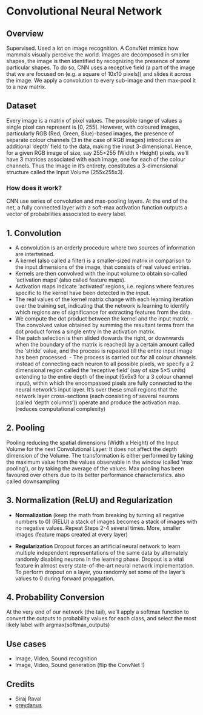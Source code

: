# Convolutional Neural Network

## Overview

Supervised. Used a lot on image recognition. A ConvNet mimics how mammals visually perceive the world. 
Images are decomposed in smaller shapes, the image is then identified by recognizing the presence of some particular shapes. 
To do so, CNN uses a receptive field (a part of the image that we are focused on (e.g. a square of 10x10 pixels)) 
and slides it across the image. We apply a convolution to every sub-image and then max-pool it to a new matrix.

## Dataset 

Every image is a matrix of pixel values.
The possible range of values a single pixel can represent is [0, 255].
However, with coloured images, particularly RGB (Red, Green, Blue)-based images, the presence of separate colour channels (3 in the case of RGB images) introduces an additional ‘depth’ field to the data, making the input 3-dimensional.
Hence, for a given RGB image of size, say 255×255 (Width x Height) pixels, we’ll have 3 matrices associated with each image, one for each of the colour channels.
Thus the image in it’s entirety, constitutes a 3-dimensional structure called the Input Volume (255x255x3).

### How does it work?

CNN use series of convolution and max-pooling layers. At the end of the net, a fully connected layer with a soft-max
activation function outputs a vector of probabilities associated to every label.

## 1. Convolution

* A convolution is an orderly procedure where two sources of information are intertwined.
* A kernel (also called a filter) is a smaller-sized matrix in comparison to the input dimensions of the image, that consists of real valued entries.
* Kernels are then convolved with the input volume to obtain so-called ‘activation maps’ (also called feature maps).
* Activation maps indicate ‘activated’ regions, i.e. regions where features specific to the kernel have been detected in the input.
* The real values of the kernel matrix change with each learning iteration over the training set, indicating that the network is learning to identify which regions are of significance for extracting features from the data.
* We compute the dot product between the kernel and the input matrix. -The convolved value obtained by summing the resultant terms from the dot product forms a single entry in the activation matrix.
* The patch selection is then slided (towards the right, or downwards when the boundary of the matrix is reached) by a certain amount called the ‘stride’ value, and the process is repeated till the entire input image has been processed. - The process is carried out for all colour channels.
instead of connecting each neuron to all possible pixels, we specify a 2 dimensional region called the ‘receptive field’ (say of size 5×5 units) extending to the entire depth of the input (5x5x3 for a 3 colour channel input), within which the encompassed pixels are fully connected to the neural network’s input layer. It’s over these small regions that the network layer cross-sections (each consisting of several neurons (called ‘depth columns’)) operate and produce the activation map. (reduces computational complexity)

## 2. Pooling

Pooling reducing the spatial dimensions (Width x Height) of the Input Volume for the next Convolutional Layer. It does not affect the depth dimension of the Volume.
The transformation is either performed by taking the maximum value from the values observable in the window (called ‘max pooling’), or by taking the average of the values. Max pooling has been favoured over others due to its better performance characteristics.
also called downsampling

## 3. Normalization (ReLU) and Regularization
 
* **Normalization** (keep the math from breaking by turning all negative numbers to 0) (RELU) a stack of images becomes a stack of images with no negative values.
Repeat Steps 2-4 several times. More, smaller images (feature maps created at every layer)

* **Regularization**
Dropout forces an artificial neural network to learn multiple independent representations of the same data by alternately randomly disabling neurons in the learning phase.
Dropout is a vital feature in almost every state-of-the-art neural network implementation.
To perform dropout on a layer, you randomly set some of the layer’s values to 0 during forward propagation.

## 4. Probability Conversion
At the very end of our network (the tail), we’ll apply a softmax function to convert the outputs to probability values for each class,
and select the most likely label with argmax(softmax_outputs)

## Use cases

* Image, Video, Sound recognition
* Image, Video, Sound generation (flip the ConvNet !)

## Credits

* Siraj Raval
* [greydanus](https://github.com/greydanus/pythonic_ocr)
